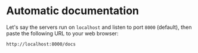 # Automatic documentation

Let's say the servers run on `localhost` and listen to port `8000` (default),
then paste the following URL to your web browser:
```
http://localhost:8000/docs
```

